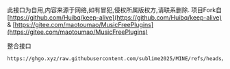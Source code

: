 此接口为自用,内容来源于网络,如有冒犯,侵权所属版权方,请联系删除.
项目Fork自 [https://github.com/Huibq/keep-alive](https://github.com/Huibq/keep-alive) & [https://gitee.com/maotoumao/MusicFreePlugins](https://gitee.com/maotoumao/MusicFreePlugins)

整合接口
````bash
https://ghgo.xyz/raw.githubusercontent.com/sublime2025/MINE/refs/heads/master/MusicFree/Box.json
````
